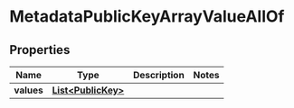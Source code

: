 

# MetadataPublicKeyArrayValueAllOf


## Properties

| Name | Type | Description | Notes |
|------------ | ------------- | ------------- | -------------|
|**values** | [**List&lt;PublicKey&gt;**](PublicKey.md) |  |  |



